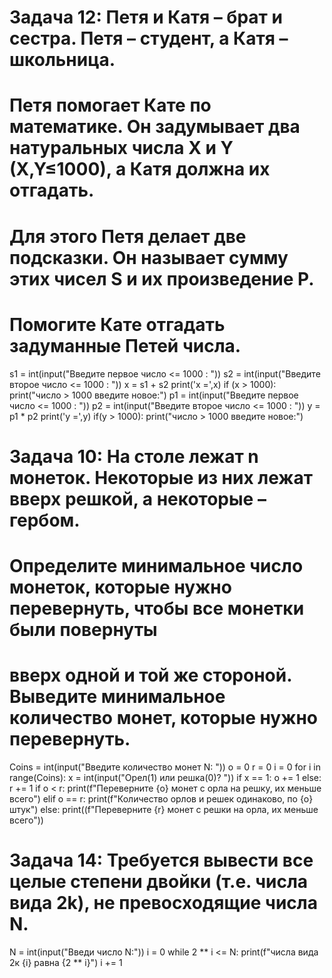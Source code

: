 # Задача 12: Петя и Катя – брат и сестра. Петя – студент, а Катя – школьница. 
# Петя помогает Кате по математике. Он задумывает два натуральных числа X и Y (X,Y≤1000), а Катя должна их отгадать. 
# Для этого Петя делает две подсказки. Он называет сумму этих чисел S и их произведение P. 
# Помогите Кате отгадать задуманные Петей числа.

s1 = int(input("Введите первое число <= 1000 : "))
s2 = int(input("Введите второе число <= 1000 : "))
x = s1 + s2
print('x =',x)
if (x > 1000):
    print("число > 1000 введите новое:")
p1 = int(input("Введите первое число <= 1000 : "))
p2 = int(input("Введите второе число <= 1000 : "))
y = p1 * p2
print('y =',y)
if(y > 1000):
    print("число > 1000 введите новое:")




# Задача 10: На столе лежат n монеток. Некоторые из них лежат вверх решкой, а некоторые – гербом.
# Определите минимальное число монеток, которые нужно перевернуть, чтобы все монетки были повернуты
# вверх одной и той же стороной. Выведите минимальное количество монет, которые нужно перевернуть.

    
Coins = int(input("Введите количество монет N: "))
o = 0
r = 0
i = 0
for i in range(Coins):
    x = int(input("Орел(1) или решка(0)? "))
    if x == 1:
        o += 1
    else:
        r += 1
if o < r:
    print(f"Переверните {o} монет с орла на решку, их меньше всего")
elif o == r:
    print(f"Количество орлов и решек одинаково, по {o} штук")
else:
    print((f"Переверните {r} монет с решки на орла, их меньше всего"))




# Задача 14: Требуется вывести все целые степени двойки (т.е. числа вида 2k), не превосходящие числа N.

N = int(input("Введи число N:"))
i = 0
while 2 ** i <= N:
    print(f"числа вида 2к {i} равна {2 ** i}")
    i += 1
    



